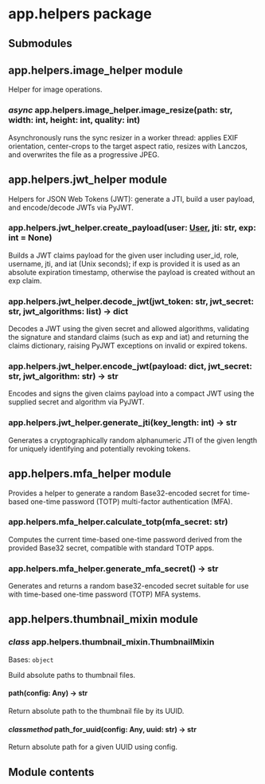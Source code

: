 # app.helpers package

## Submodules

## app.helpers.image_helper module

Helper for image operations.

### *async* app.helpers.image_helper.image_resize(path: str, width: int, height: int, quality: int)

Asynchronously runs the sync resizer in a worker thread: applies
EXIF orientation, center-crops to the target aspect ratio, resizes
with Lanczos, and overwrites the file as a progressive JPEG.

## app.helpers.jwt_helper module

Helpers for JSON Web Tokens (JWT): generate a JTI, build a user payload,
and encode/decode JWTs via PyJWT.

### app.helpers.jwt_helper.create_payload(user: [User](app.models.md#app.models.user.User), jti: str, exp: int = None)

Builds a JWT claims payload for the given user including user_id,
role, username, jti, and iat (Unix seconds); if exp is provided it
is used as an absolute expiration timestamp, otherwise the payload
is created without an exp claim.

### app.helpers.jwt_helper.decode_jwt(jwt_token: str, jwt_secret: str, jwt_algorithms: list) → dict

Decodes a JWT using the given secret and allowed algorithms,
validating the signature and standard claims (such as exp and iat)
and returning the claims dictionary, raising PyJWT exceptions on
invalid or expired tokens.

### app.helpers.jwt_helper.encode_jwt(payload: dict, jwt_secret: str, jwt_algorithm: str) → str

Encodes and signs the given claims payload into a compact JWT using
the supplied secret and algorithm via PyJWT.

### app.helpers.jwt_helper.generate_jti(key_length: int) → str

Generates a cryptographically random alphanumeric JTI of the given
length for uniquely identifying and potentially revoking tokens.

## app.helpers.mfa_helper module

Provides a helper to generate a random Base32-encoded secret for
time-based one-time password (TOTP) multi-factor authentication (MFA).

### app.helpers.mfa_helper.calculate_totp(mfa_secret: str)

Computes the current time-based one-time password derived from
the provided Base32 secret, compatible with standard TOTP apps.

### app.helpers.mfa_helper.generate_mfa_secret() → str

Generates and returns a random base32-encoded secret suitable
for use with time-based one-time password (TOTP) MFA systems.

## app.helpers.thumbnail_mixin module

### *class* app.helpers.thumbnail_mixin.ThumbnailMixin

Bases: `object`

Build absolute paths to thumbnail files.

#### path(config: Any) → str

Return absolute path to the thumbnail file by its UUID.

#### *classmethod* path_for_uuid(config: Any, uuid: str) → str

Return absolute path for a given UUID using config.

## Module contents
